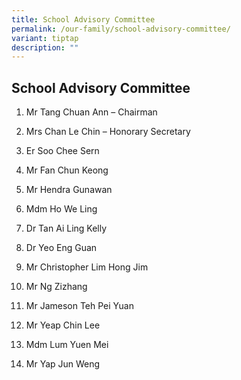 ```yaml
---
title: School Advisory Committee
permalink: /our-family/school-advisory-committee/
variant: tiptap
description: ""
---
```

<h2><strong>School Advisory Committee</strong></h2>
<ol data-tight="true" class="tight">
<li>
<p>Mr Tang Chuan Ann – Chairman</p>
</li>
<li>
<p>Mrs Chan Le Chin – Honorary Secretary</p>
</li>
<li>
<p>Er Soo Chee Sern</p>
</li>
<li>
<p>Mr Fan Chun Keong</p>
</li>
<li>
<p>Mr Hendra Gunawan</p>
</li>
<li>
<p>Mdm Ho We Ling</p>
</li>
<li>
<p>Dr Tan Ai Ling Kelly</p>
</li>
<li>
<p>Dr Yeo Eng Guan</p>
</li>
<li>
<p>Mr Christopher Lim Hong Jim</p>
</li>
<li>
<p>Mr Ng Zizhang</p>
</li>
<li>
<p>Mr Jameson Teh Pei Yuan</p>
</li>
<li>
<p>Mr Yeap Chin Lee</p>
</li>
<li>
<p>Mdm Lum Yuen Mei</p>
</li>
<li>
<p>Mr Yap Jun Weng</p>
</li>
</ol>
<p></p>